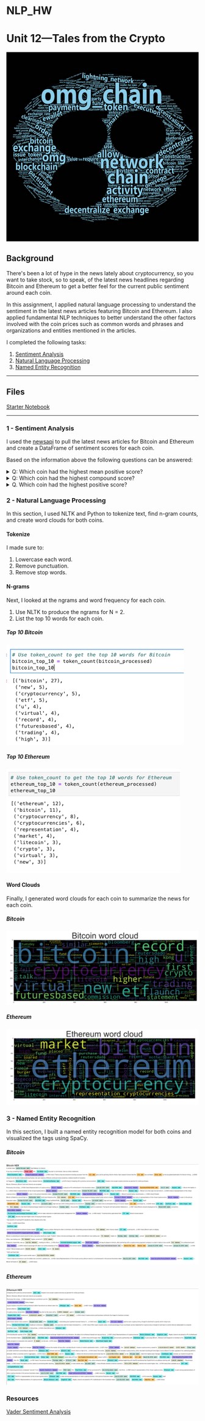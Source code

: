 # NLP_HW
# Unit 12—Tales from the Crypto

![Stock Sentiment](Images/sentimental.png)

## Background

There's been a lot of hype in the news lately about cryptocurrency, so you want to take stock, so to speak, of the latest news headlines regarding Bitcoin and Ethereum to get a better feel for the current public sentiment around each coin.

In this assignment, I applied natural language processing to understand the sentiment in the latest news articles featuring Bitcoin and Ethereum. I also applied fundamental NLP techniques to better understand the other factors involved with the coin prices such as common words and phrases and organizations and entities mentioned in the articles.

I completed the following tasks:

1. [Sentiment Analysis](#1---Sentiment-Analysis)
2. [Natural Language Processing](#2---Natural-Language-Processing)
3. [Named Entity Recognition](#3---Named-Entity-Recognition)

---

## Files

[Starter Notebook](Starter_Code/crypto_sentiment.ipynb)

---


### 1 - Sentiment Analysis

I used the [newsapi](https://newsapi.org/) to pull the latest news articles for Bitcoin and Ethereum and create a DataFrame of sentiment scores for each coin.

Based on the information above the following questions can be answered:

<details>
<summary>Q: Which coin had the highest mean positive score?</summary><br>
A: Ethereum had the highest mean positive score with 0.063150 compared to Bitcoin with 0.054550<br>
</details>

<details>
<summary>Q: Which coin had the highest compound score?</summary><br>
A: Ethereum had the highest compound score with 0.822500 compared to Bitcoin with 0.755800<br>
</details>

<details>
<summary>Q. Which coin had the highest positive score?</summary><br>
A: Ethereum had the highest positive score with 0.221000 compared to Bitcoin with 0.199000<br>
</details>



### 2 - Natural Language Processing

In this section, I used NLTK and Python to tokenize text, find n-gram counts, and create word clouds for both coins. 

#### Tokenize

I made sure to:

1. Lowercase each word.
2. Remove punctuation.
3. Remove stop words.

#### N-grams

Next, I looked at the ngrams and word frequency for each coin.

1. Use NLTK to produce the ngrams for N = 2.
2. List the top 10 words for each coin.

##### Top 10 Bitcoin
![top_10_bitcoin.png](Images/top_10_bitcoin.png)

##### Top 10 Ethereum
![top_10_ethereum.png](Images/top_10_ethereum.png)

#### Word Clouds

Finally, I generated word clouds for each coin to summarize the news for each coin.

##### Bitcoin
![Bitcoin_word_cloud.png](Images/Bitcoin_word_cloud.png)

##### Ethereum
![Ethereum_word_cloud.png](Images/Ethereum_word_cloud.png)


### 3 - Named Entity Recognition

In this section, I built a named entity recognition model for both coins and visualized the tags using SpaCy.

##### Bitcoin
![Bitcoin_NER.png](Images/Bitcoin_NER.png)

##### Ethereum
![Ethereum_NER.png](Images/Ethereum_NER.png)



### Resources

[Vader Sentiment Analysis](http://www.nltk.org/howto/sentiment.html)


